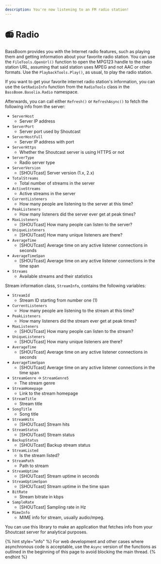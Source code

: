 ```yaml
---
description: You're now listening to an FM radio station!
---
```


# 📻 Radio

BassBoom provides you with the Internet radio features, such as playing them and getting information about your favorite radio station. You can use the `FileTools.OpenUrl()` function to open the MPG123 handle to the radio station URL, assuming that said station uses MPEG and not AAC or other formats. Use the `PlaybackTools.Play()`, as usual, to play the radio station.

If you want to get your favorite internet radio station's information, you can use the `GetRadioInfo` function from the `RadioTools` class in the `BassBoom.Basolia.Radio` namespace.

Afterwards, you can call either `Refresh()` or `RefreshAsync()` to fetch the following info from the server:

* `ServerHost`
  * Server IP address
* `ServerPort`
  * Server port used by Shoutcast
* `ServerHostFull`
  * Server IP address with port
* `ServerHttps`
  * Whether the Shoutcast server is using HTTPS or not
* `ServerType`
  * Radio server type
* `ServerVersion`
  * \[SHOUTcast] Server version (1.x, 2.x)
* `TotalStreams`
  * Total number of streams in the server
* `ActiveStreams`
  * Active streams in the server
* `CurrentListeners`
  * How many people are listening to the server at this time?
* `PeakListeners`
  * How many listeners did the server ever get at peak times?
* `MaxListeners`
  * \[SHOUTcast] How many people can listen to the server?
* `UniqueListeners`
  * \[SHOUTcast] How many unique listeners are there?
* `AverageTime`
  * \[SHOUTcast] Average time on any active listener connections in seconds
* `AverageTimeSpan`
  * \[SHOUTcast] Average time on any active listener connections in the time span
* `Streams`
  * Available streams and their statistics

Stream information class, `StreamInfo`, contains the following variables:

* `StreamId`
  * Stream ID starting from number one (1)
* `CurrentListeners`
  * How many people are listening to the stream at this time?
* `PeakListeners`
  * How many listeners did the stream ever get at peak times?
* `MaxListeners`
  * \[SHOUTcast] How many people can listen to the stream?
* `UniqueListeners`
  * \[SHOUTcast] How many unique listeners are there?
* `AverageTime`
  * \[SHOUTcast] Average time on any active listener connections in seconds
* `AverageTimeSpan`
  * \[SHOUTcast] Average time on any active listener connections in the time span
* `StreamGenre` -> `StreamGenre5`
  * The stream genre
* `StreamHomepage`
  * Link to the stream homepage
* `StreamTitle`
  * Stream title
* `SongTitle`
  * Song title
* `StreamHits`
  * \[SHOUTcast] Stream hits
* `StreamStatus`
  * \[SHOUTcast] Stream status
* `BackupStatus`
  * \[SHOUTcast] Backup stream status
* `StreamListed`
  * Is the stream listed?
* `StreamPath`
  * Path to stream
* `StreamUptime`
  * \[SHOUTcast] Stream uptime in seconds
* `StreamUptimeSpan`
  * \[SHOUTcast] Stream uptime in the time span
* `BitRate`
  * Stream bitrate in kbps
* `SampleRate`
  * \[SHOUTcast] Sampling rate in Hz
* `MimeInfo`
  * MIME info for stream, usually audio/mpeg.

You can use this library to make an application that fetches info from your Shoutcast server for analytical purposes.

{% hint style="info" %}
For web development and other cases where asynchronous code is acceptable, use the `Async` version of the functions as outlined in the beginning of this page to avoid blocking the main thread.
{% endhint %}
